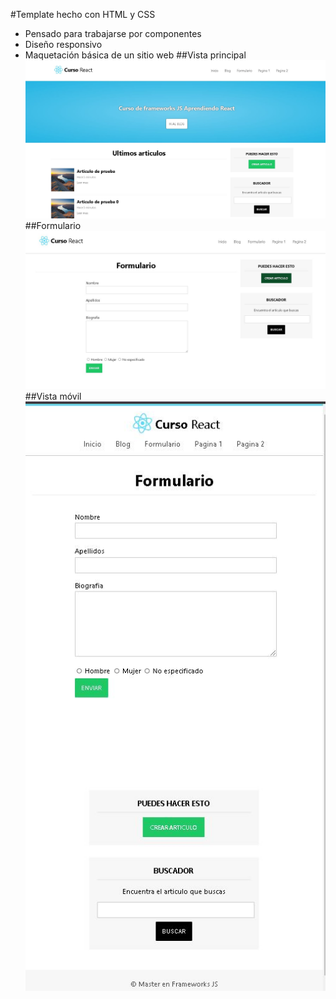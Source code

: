 #Template hecho con HTML y CSS

- Pensado para trabajarse por componentes
- Diseño responsivo
- Maquetación básica de un sitio web
##Vista principal
![](https://raw.githubusercontent.com/vicmms/templateBasico/master/assets/images/home.JPG)
##Formulario
![](https://raw.githubusercontent.com/vicmms/templateBasico/master/assets/images/formulario.JPG)
##Vista móvil
![](https://raw.githubusercontent.com/vicmms/templateBasico/master/assets/images/responsive.JPG)
